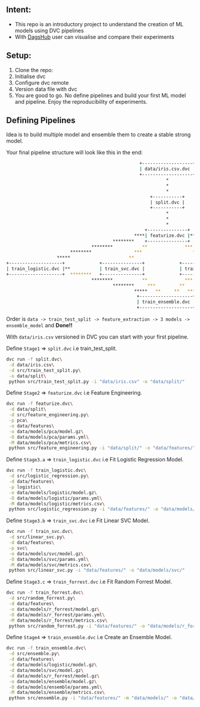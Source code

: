 Intent:
---
- This repo is an introductory project to understand the creation of ML models using DVC pipelines
- With [DagsHub](https://dagshub.com/) user can visualise and compare their experiments

## Setup:
1. Clone the repo:
2. Initialise dvc 
3. Configure dvc remote
4. Version data file with dvc
5. You are good to go. No define pipelines and build your first ML model and pipeline. Enjoy the reproducibility of experiments.
 
## Defining Pipelines
Idea is to build multiple model and ensemble them to create a stable strong model.

Your final pipeline structure will look like this in the end:
```bash
                                                  +-------------------+
                                                  | data/iris.csv.dvc |
                                                  +-------------------+
                                                            *
                                                            *
                                                            *
                                                      +-----------+
                                                      | split.dvc |
                                                      +-----------+
                                                            *
                                                            *
                                                            *
                                                    +---------------+
                                                ****| featurize.dvc |****
                                        ********    +---------------+    ********
                                ********           **              ***           *********
                        ********                ***                   **                  ********
                   *****                      **                        **                        ********
+--------------------+             +---------------+             +-------------------+                    *****
| train_logistic.dvc |**           | train_svc.dvc |             | train_forrest.dvc |            ********
+--------------------+  ********   +---------------+             +-------------------+    ********
                                ********           **              ***           *********
                                        ********     ***         **      ********
                                                *****   **     **   *****
                                                 +--------------------+
                                                 | train_ensemble.dvc |
                                                 +--------------------+
```
Order is `data -> train_test_split -> feature_extraction -> 3 models -> ensemble_model` and **Done!!**

With `data/iris.csv` versioned in DVC you can start with your first pipeline.

Define `Stage1` => `split.dvc` i.e train_test_split.
```bash
dvc run -f split.dvc\
 -d data/iris.csv\
 -d src/train_test_split.py\
 -o data/split\
 python src/train_test_split.py -i "data/iris.csv" -o "data/split/"
```

Define `Stage2` => `featurize.dvc` i.e Feature Engineering.
```bash
dvc run -f featurize.dvc\
 -d data/split\
 -d src/feature_engineering.py\
 -p pca\
 -o data/features\
 -o data/models/pca/model.gz\
 -O data/models/pca/params.yml\
 -M data/models/pca/metrics.csv\
 python src/feature_engineering.py -i "data/split/" -o "data/features/" -o "data/models/pca/"
```

Define `Stage3.a` => `train_logistic.dvc` i.e Fit Logistic Regression Model.
```bash
dvc run -f train_logistic.dvc\
 -d src/logistic_regression.py\
 -d data/features\
 -p logistic\
 -o data/models/logistic/model.gz\
 -O data/models/logistic/params.yml\
 -M data/models/logistic/metrics.csv\
 python src/logistic_regression.py -i "data/features/" -o "data/models/logistic/"
```

Define `Stage3.b` => `train_svc.dvc` i.e Fit Linear SVC Model.
```bash
dvc run -f train_svc.dvc\
 -d src/linear_svc.py\
 -d data/features\
 -p svc\
 -o data/models/svc/model.gz\
 -O data/models/svc/params.yml\
 -M data/models/svc/metrics.csv\
 python src/linear_svc.py -i "data/features/" -o "data/models/svc/"
```

Define `Stage3.c` => `train_forrest.dvc` i.e Fit Random Forrest Model.
```bash
dvc run -f train_forrest.dvc\
 -d src/random_forrest.py\
 -d data/features\
 -o data/models/r_forrest/model.gz\
 -O data/models/r_forrest/params.yml\
 -M data/models/r_forrest/metrics.csv\
 python src/random_forrest.py -i "data/features/" -o "data/models/r_forrest/"
```

Define `Stage4` => `train_ensemble.dvc` i.e Create an Ensemble Model.
```bash
dvc run -f train_ensemble.dvc\
 -d src/ensemble.py\
 -d data/features\
 -d data/models/logistic/model.gz\
 -d data/models/svc/model.gz\
 -d data/models/r_forrest/model.gz\
 -o data/models/ensemble/model.gz\
 -O data/models/ensemble/params.yml\
 -M data/models/ensemble/metrics.csv\
 python src/ensemble.py -i "data/features/" -m "data/models/" -o "data/models/ensemble/"
```